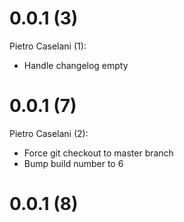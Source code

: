# 0.0.1 (3) 
Pietro Caselani (1):
* Handle changelog empty
# 0.0.1 (7) 
Pietro Caselani (2):
* Force git checkout to master branch
* Bump build number to 6
# 0.0.1 (8) 

